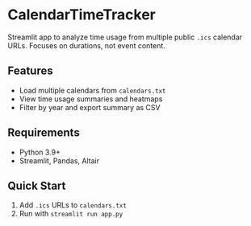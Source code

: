 # CalendarTimeTracker

Streamlit app to analyze time usage from multiple public `.ics` calendar URLs. Focuses on durations, not event content.

## Features
- Load multiple calendars from `calendars.txt`
- View time usage summaries and heatmaps
- Filter by year and export summary as CSV

## Requirements
- Python 3.9+
- Streamlit, Pandas, Altair

## Quick Start
1. Add `.ics` URLs to `calendars.txt`
2. Run with `streamlit run app.py`
